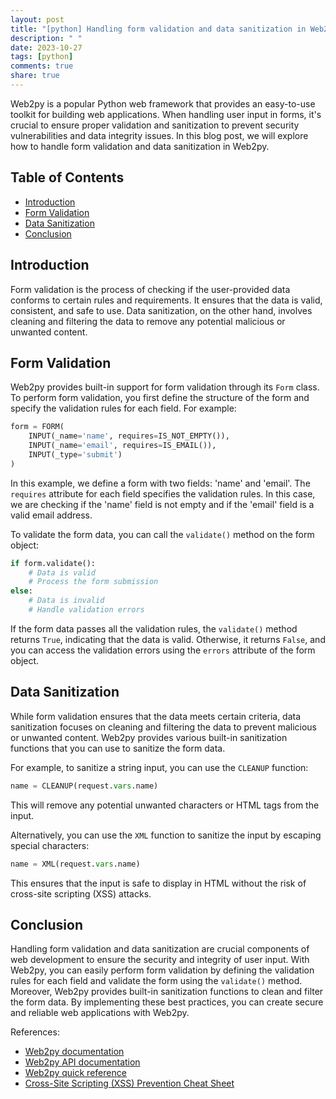 ```yaml
---
layout: post
title: "[python] Handling form validation and data sanitization in Web2py"
description: " "
date: 2023-10-27
tags: [python]
comments: true
share: true
---
```


Web2py is a popular Python web framework that provides an easy-to-use toolkit for building web applications. When handling user input in forms, it's crucial to ensure proper validation and sanitization to prevent security vulnerabilities and data integrity issues. In this blog post, we will explore how to handle form validation and data sanitization in Web2py.

## Table of Contents

- [Introduction](#introduction)
- [Form Validation](#form-validation)
- [Data Sanitization](#data-sanitization)
- [Conclusion](#conclusion)

## Introduction

Form validation is the process of checking if the user-provided data conforms to certain rules and requirements. It ensures that the data is valid, consistent, and safe to use. Data sanitization, on the other hand, involves cleaning and filtering the data to remove any potential malicious or unwanted content.

## Form Validation

Web2py provides built-in support for form validation through its `Form` class. To perform form validation, you first define the structure of the form and specify the validation rules for each field. For example:

```python
form = FORM(
    INPUT(_name='name', requires=IS_NOT_EMPTY()),
    INPUT(_name='email', requires=IS_EMAIL()),
    INPUT(_type='submit')
)
```

In this example, we define a form with two fields: 'name' and 'email'. The `requires` attribute for each field specifies the validation rules. In this case, we are checking if the 'name' field is not empty and if the 'email' field is a valid email address.

To validate the form data, you can call the `validate()` method on the form object:

```python
if form.validate():
    # Data is valid
    # Process the form submission
else:
    # Data is invalid
    # Handle validation errors
```

If the form data passes all the validation rules, the `validate()` method returns `True`, indicating that the data is valid. Otherwise, it returns `False`, and you can access the validation errors using the `errors` attribute of the form object.

## Data Sanitization

While form validation ensures that the data meets certain criteria, data sanitization focuses on cleaning and filtering the data to prevent malicious or unwanted content. Web2py provides various built-in sanitization functions that you can use to sanitize the form data.

For example, to sanitize a string input, you can use the `CLEANUP` function:

```python
name = CLEANUP(request.vars.name)
```

This will remove any potential unwanted characters or HTML tags from the input.

Alternatively, you can use the `XML` function to sanitize the input by escaping special characters:

```python
name = XML(request.vars.name)
```

This ensures that the input is safe to display in HTML without the risk of cross-site scripting (XSS) attacks.

## Conclusion

Handling form validation and data sanitization are crucial components of web development to ensure the security and integrity of user input. With Web2py, you can easily perform form validation by defining the validation rules for each field and validate the form using the `validate()` method. Moreover, Web2py provides built-in sanitization functions to clean and filter the form data. By implementing these best practices, you can create secure and reliable web applications with Web2py.

References:
- [Web2py documentation](http://web2py.com/books/default/chapter/29/04/forms-and-validators)
- [Web2py API documentation](http://web2py.com/books/default/chapter/29/05/the-validators)
- [Web2py quick reference](http://web2py.com/books/default/chapter/29/06/a-quick-reference-for-formulae)
- [Cross-Site Scripting (XSS) Prevention Cheat Sheet](https://cheatsheetseries.owasp.org/cheatsheets/Cross_Site_Scripting_Prevention_Cheat_Sheet.html)